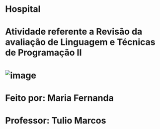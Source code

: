 # Hospital
# Atividade referente a Revisão da avaliação de Linguagem e Técnicas de Programação II  
# ![image](https://user-images.githubusercontent.com/91507393/229657669-2a9bf730-79bd-44e2-bafb-42f2ea554be2.png)
# Feito por: Maria Fernanda 
# Professor: Tulio Marcos
